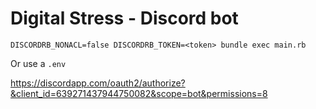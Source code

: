 # Digital Stress - Discord bot

```
DISCORDRB_NONACL=false DISCORDRB_TOKEN=<token> bundle exec main.rb
```

Or use a `.env`


https://discordapp.com/oauth2/authorize?&client_id=639271437944750082&scope=bot&permissions=8
